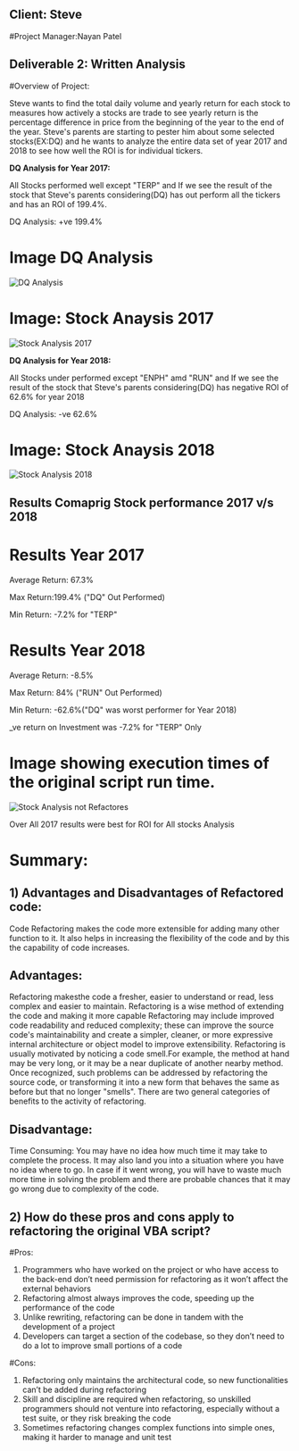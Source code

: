 ## Client: Steve
#Project Manager:Nayan Patel

## Deliverable 2: Written Analysis

#Overview of Project:

Steve wants to find the total daily volume and yearly return for each stock to measures how actively a stocks are trade to see yearly return is the percentage difference in price from the beginning of the year to the end of the year. Steve's parents are starting to pester him about some selected stocks(EX:DQ) and he wants to analyze the entire data set of year 2017 and 2018 to see how well the ROI is for individual tickers.

**DQ Analysis for Year 2017:**

All Stocks performed well except "TERP" and If we see the result of the stock that Steve's parents considering(DQ) has out perform all the tickers and has an ROI of 199.4%.

DQ Analysis: +ve 199.4% 

# Image DQ Analysis

![DQ Analysis](
    VBA_Challenge_2017-DQ.png)





# Image: Stock Anaysis 2017


![Stock Analysis 2017](
    VBA_Challenge_2017-Refactored.png)


**DQ Analysis for Year 2018:**

All Stocks under performed  except "ENPH" amd "RUN" and If we see the result of the stock that Steve's parents considering(DQ) has negative ROI of 62.6% for year 2018

DQ Analysis: -ve 62.6% 

# Image: Stock Anaysis 2018

![Stock Analysis 2018](
    VBA_Challenge_2018-Refactored.png)


## Results Comaprig Stock performance 2017 v/s 2018

# Results Year 2017

Average Return: 67.3%

Max Return:199.4% ("DQ" Out Performed)

Min Return: -7.2% for "TERP" 


# Results Year 2018

Average Return: -8.5%

Max Return: 84% ("RUN" Out Performed)

Min Return: -62.6%("DQ" was worst performer for Year 2018)

_ve return on Investment was -7.2% for "TERP" Only

# Image showing execution times of the original script run time.

![Stock Analysis not Refactores](
    VBA_Challenge_2017-NotRefactored.png)


Over All 2017 results were best for ROI for All stocks Analysis


# Summary:

## 1) Advantages and Disadvantages of Refactored code:

 Code Refactoring makes the code more extensible for adding many other function to it. It also helps in increasing the flexibility of the code and by this the capability of code increases.
 
 ## Advantages:
 Refactoring makesthe code a fresher, easier to understand or read, less complex and easier to maintain. 
 Refactoring is a wise method of extending the code and making it more capable
 Refactoring may include improved code readability and reduced complexity; these can improve the source code's maintainability and create a simpler, cleaner, or more expressive internal architecture or object model to improve extensibility.
 Refactoring is usually motivated by noticing a code smell.For example, the method at hand may be very long, or it may be a near duplicate of another nearby method. Once recognized, such problems can be addressed by refactoring the source code, or transforming it into a new form that behaves the same as before but that no longer "smells".
 There are two general categories of benefits to the activity of refactoring.

 
 ## Disadvantage:
 Time Consuming: You may have no idea how much time it may take to complete the process. It may also land you into a situation where you have no idea where to go.
 In case if it went wrong, you will have to waste much more time in solving the problem and there are probable chances that it may go wrong due to complexity of the code.

## 2) How do these pros and cons apply to refactoring the original VBA script?

#Pros:

1. Programmers who have worked on the project or who have access to the back-end don’t need permission for refactoring as it won’t affect the external behaviors
2. Refactoring almost always improves the code, speeding up the performance of the code
3. Unlike rewriting, refactoring can be done in tandem with the development of a project
4. Developers can target a section of the codebase, so they don’t need to do a lot to improve small portions of a code

#Cons:
1. Refactoring only maintains the architectural code, so new functionalities can’t be added during refactoring
2. Skill and discipline are required when refactoring, so unskilled programmers should not venture into refactoring, especially without a test suite, or they risk breaking the code
3. Sometimes refactoring changes complex functions into simple ones, making it harder to manage and unit test
